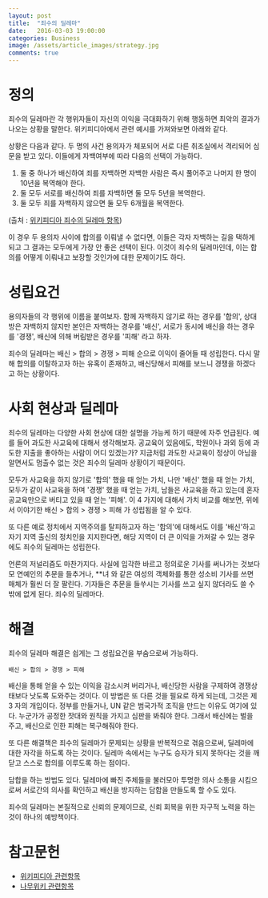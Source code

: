 ```yaml
---
layout: post
title:  "죄수의 딜레마"
date:   2016-03-03 19:00:00
categories: Business
image: /assets/article_images/strategy.jpg
comments: true
---
```


# 정의
죄수의 딜레마란 각 행위자들이 자신의 이익을 극대화하기 위해 행동하면 최악의 결과가 나오는 상황을 말한다. 위키피디아에서 관련 예시를 가져와보면 아래와 같다.

상황은 다음과 같다. 두 명의 사건 용의자가 체포되어 서로 다른 취조실에서 격리되어 심문을 받고 있다. 이들에게 자백여부에 따라 다음의 선택이 가능하다.

1. 둘 중 하나가 배신하여 죄를 자백하면 자백한 사람은 즉시 풀어주고 나머지 한 명이 10년을 복역해야 한다.
1. 둘 모두 서로를 배신하여 죄를 자백하면 둘 모두 5년을 복역한다.
1. 둘 모두 죄를 자백하지 않으면 둘 모두 6개월을 복역한다.

(출처 :  [위키피디아 죄수의 딜레마 항목](https://ko.wikipedia.org/wiki/%EC%A3%84%EC%88%98%EC%9D%98_%EB%94%9C%EB%A0%88%EB%A7%88))

이 경우 두 용의자 사이에 합의를 이뤄낼 수 없다면, 이들은 각자 자백하는 길을 택하게 되고 그 결과는 모두에게 가장 안 좋은 선택이 된다. 이것이 죄수의 딜레마인데, 이는 합의를 어떻게 이뤄내고 보장할 것인가에 대한 문제이기도 하다.

# 성립요건
용의자들의 각 행위에 이름을 붙여보자. 함께 자백하지 않기로 하는 경우를 '합의', 상대방은 자백하지 않지만 본인은 자백하는 경우를 '배신', 서로가 동시에 배신을 하는 경우를 '경쟁', 배신에 의해 버림받은 경우를 '피해' 라고 하자.

죄수의 딜레마는 배신 > 합의 > 경쟁 > 피해 순으로 이익이 줄어들 때 성립한다. 다시 말해 합의를 이탈하고자 하는 유혹이 존재하고, 배신당해서 피해를 보느니 경쟁을 하겠다고 하는 상황이다.

# 사회 현상과 딜레마
죄수의 딜레마는 다양한 사회 현상에 대한 설명을 가능케 하기 때문에 자주 언급된다. 예를 들어 과도한 사교육에 대해서 생각해보자. 공교육이 있음에도, 학원이나 과외 등에 과도한 지출을 좋아하는 사람이 어디 있겠는가? 지금처럼 과도한 사교육이 정상이 아님을 알면서도 멈출수 없는 것은 죄수의 딜레마 상황이기 때문이다.

모두가 사교육을 하지 않기로 '합의' 했을 때 얻는 가치, 나만 '배신' 했을 때 얻는 가치, 모두가 같이 사교육을 하며 '경쟁' 했을 때 얻는 가치, 남들은 사교육을 하고 있는데 혼자 공교육만으로 버티고 있을 때 얻는 '피해'. 이 4 가지에 대해서 가치 비교를 해보면, 위에서 이야기한 배신 > 합의 > 경쟁 > 피해 가 성립됨을 알 수 있다.

또 다른 예로 정치에서 지역주의를 탈피하고자 하는 '합의'에 대해서도 이를 '배신'하고 자기 지역 출신의 정치인을 지지한다면, 해당 지역이 더 큰 이익을 가져갈 수 있는 경우에도 죄수의 딜레마는 성립한다.

언론의 저널리즘도 마찬가지다. 사실에 입각한 바르고 정의로운 기사를 써나가는 것보다 모 연예인의 추문을 들추거나, **녀 와 같은 여성의 객체화를 통한 성소비 기사를 쓰면 매체가 훨씬 더 잘 팔린다. 기자들은 추문을 들쑤시는 기사를 쓰고 싶지 않더라도 쓸 수 밖에 없게 된다. 죄수의 딜레마다.

# 해결
죄수의 딜레마 해결은 쉽게는 그 성립요건을 부숨으로써 가능하다.

```
배신 > 합의 > 경쟁 > 피해
```

배신을 통해 얻을 수 있는 이익을 감소시켜 버리거나, 배신당한 사람을 구제하여 경쟁상태보다 낫도록 도와주는 것이다. 이 방법은 또 다른 것을 필요로 하게 되는데, 그것은 제 3 자의 개입이다. 정부를 만들거나, UN 같은 범국가적 조직을 만드는 이유도 여기에 있다. 누군가가 공정한 잣대와 원칙을 가지고 심판을 봐줘야 한다. 그래서 배신에는 벌을 주고, 배신으로 인한 피해는 복구해줘야 한다.

또 다른 해결책은 죄수의 딜레마가 문제되는 상황을 반복적으로 겪음으로써, 딜레마에 대한 자각을 하도록 하는 것이다. 딜레마 속에서는 누구도 승자가 되지 못하다는 것을 깨닫고 스스로 합의를 이루도록 하는 점이다.

담합을 하는 방법도 있다. 딜레마에 빠진 주체들을 불러모아 투명한 의사 소통을 시킴으로써 서로간의 의사를 확인하고 배신을 방지하는 담합을 만들도록 할 수도 있다.

죄수의 딜레마는 본질적으로 신뢰의 문제이므로, 신뢰 회복을 위한 자구적 노력을 하는 것이 하나의 예방책이다. 

# 참고문헌
* [위키피디아 관련항목](https://ko.wikipedia.org/wiki/%EC%A3%84%EC%88%98%EC%9D%98_%EB%94%9C%EB%A0%88%EB%A7%88)
* [나무위키 관련항목](https://namu.wiki/w/%EC%A3%84%EC%88%98%EC%9D%98%20%EB%94%9C%EB%A0%88%EB%A7%88)

